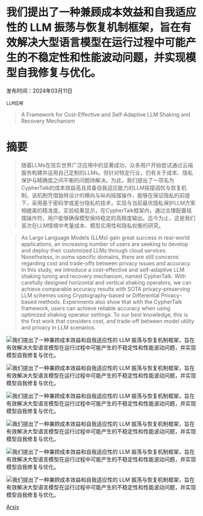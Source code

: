 # 我们提出了一种兼顾成本效益和自我适应性的 LLM 振荡与恢复机制框架，旨在有效解决大型语言模型在运行过程中可能产生的不稳定性和性能波动问题，并实现模型自我修复与优化。

发布时间：2024年03月11日

`LLM应用`

> A Framework for Cost-Effective and Self-Adaptive LLM Shaking and Recovery Mechanism

# 摘要

> 随着LLMs在现实世界广泛应用中的显著成功，众多用户开始尝试通过云端服务构建并运用自己定制的LLMs。但针对特定行业，仍有关于成本、隐私保护与精确度之间平衡的问题待解决。为此，我们提出了一项名为CypherTalk的成本效益高且具备自我适应能力的LLM摇摆调优与恢复机制。该机制凭借独特设计的横向与纵向摇摆操作，能够在保证隐私的前提下，采用基于密码学或差分隐私的技术，实现与当前最优隐私保护LLM方案相媲美的精准度。实验结果显示，在CypherTalk框架内，通过合理配置摇摆操作符，用户能够确保模型保持稳定的高精度输出。迄今为止，这是我们首次在LLM情境中考量成本、模型实用性和隐私权衡的研究。

> As Large Language Models (LLMs) gain great success in real-world applications, an increasing number of users are seeking to develop and deploy their customized LLMs through cloud services. Nonetheless, in some specific domains, there are still concerns regarding cost and trade-offs between privacy issues and accuracy. In this study, we introduce a cost-effective and self-adaptive LLM shaking tuning and recovery mechanism, named CypherTalk. With carefully designed horizontal and vertical shaking operators, we can achieve comparable accuracy results with SOTA privacy-preserving LLM schemes using Cryptography-based or Differential Privacy-based methods. Experiments also show that with the CypherTalk framework, users can achieve reliable accuracy when using optimized shaking operator settings. To our best knowledge, this is the first work that considers cost, and trade-off between model utility and privacy in LLM scenarios.

![我们提出了一种兼顾成本效益和自我适应性的 LLM 振荡与恢复机制框架，旨在有效解决大型语言模型在运行过程中可能产生的不稳定性和性能波动问题，并实现模型自我修复与优化。](../../../paper_images/2403.07283/x1.png)

![我们提出了一种兼顾成本效益和自我适应性的 LLM 振荡与恢复机制框架，旨在有效解决大型语言模型在运行过程中可能产生的不稳定性和性能波动问题，并实现模型自我修复与优化。](../../../paper_images/2403.07283/time-preprocessing.png)

![我们提出了一种兼顾成本效益和自我适应性的 LLM 振荡与恢复机制框架，旨在有效解决大型语言模型在运行过程中可能产生的不稳定性和性能波动问题，并实现模型自我修复与优化。](../../../paper_images/2403.07283/time-private-tuning.png)

![我们提出了一种兼顾成本效益和自我适应性的 LLM 振荡与恢复机制框架，旨在有效解决大型语言模型在运行过程中可能产生的不稳定性和性能波动问题，并实现模型自我修复与优化。](../../../paper_images/2403.07283/time-private-inference.png)

![我们提出了一种兼顾成本效益和自我适应性的 LLM 振荡与恢复机制框架，旨在有效解决大型语言模型在运行过程中可能产生的不稳定性和性能波动问题，并实现模型自我修复与优化。](../../../paper_images/2403.07283/opts2.png)

![我们提出了一种兼顾成本效益和自我适应性的 LLM 振荡与恢复机制框架，旨在有效解决大型语言模型在运行过程中可能产生的不稳定性和性能波动问题，并实现模型自我修复与优化。](../../../paper_images/2403.07283/opts2-qqp.png)

[Arxiv](https://arxiv.org/abs/2403.07283)